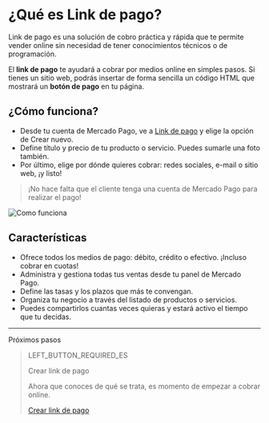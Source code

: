 # ¿Qué es Link de pago?

Link de pago es una solución de cobro práctica y rápida que te permite vender online sin necesidad de tener conocimientos técnicos o de programación.

El **link de pago** te ayudará a cobrar por medios online en simples pasos.
Si tienes un sitio web, podrás insertar de forma sencilla un código HTML que mostrará un **botón de pago** en tu página.

## ¿Cómo funciona?
 - Desde tu cuenta de Mercado Pago, ve a [Link de pago](https://www.mercadopago[FAKER][URL][DOMAIN]/tools/list) y elige la opción de Crear nuevo.
 - Define título y precio de tu producto o servicio. Puedes sumarle una foto también.
 - Por último, elige por dónde quieres cobrar: redes sociales, e-mail o sitio web, ¡y listo!

> ¡No hace falta que el cliente tenga una cuenta de Mercado Pago para realizar el pago!

![Como funciona](/images/button/byl_crear_compartir.png)

## Características
 - Ofrece todos los medios de pago: débito, crédito o efectivo. ¡Incluso cobrar en cuotas!
 - Administra y gestiona todas tus ventas desde tu panel de Mercado Pago.
 - Define las tasas y los plazos que más te convengan.
 - Organiza tu negocio a través del listado de productos o servicios.
 - Puedes compartirlos cuantas veces quieras y estará activo el tiempo que tu decidas.

---
Próximos pasos
> LEFT_BUTTON_REQUIRED_ES
>
> Crear link de pago
>
> Ahora que conoces de qué se trata, es momento de empezar a cobrar online.
>
> [Crear link de pago](https://www.mercadopago[FAKER][URL][DOMAIN]/developers/es/guides/payments/button/create-button/)